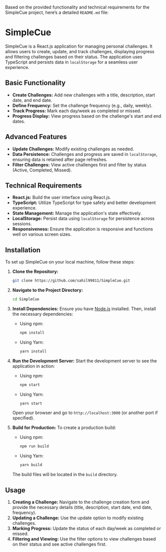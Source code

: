 Based on the provided functionality and technical requirements for the SimpleCue project, here’s a detailed `README.md` file:

# SimpleCue

SimpleCue is a React.js application for managing personal challenges. It allows users to create, update, and track challenges, displaying progress and filtering challenges based on their status. The application uses TypeScript and persists data in `localStorage` for a seamless user experience.

## Basic Functionality

- **Create Challenges:** Add new challenges with a title, description, start date, and end date.
- **Define Frequency:** Set the challenge frequency (e.g., daily, weekly).
- **Track Progress:** Mark each day/week as completed or missed.
- **Progress Display:** View progress based on the challenge's start and end dates.

## Advanced Features

- **Update Challenges:** Modify existing challenges as needed.
- **Data Persistence:** Challenges and progress are saved in `localStorage`, ensuring data is retained after page refreshes.
- **Filter Challenges:** View active challenges first and filter by status (Active, Completed, Missed).

## Technical Requirements

- **React.js:** Build the user interface using React.js.
- **TypeScript:** Utilize TypeScript for type safety and better development experience.
- **State Management:** Manage the application's state effectively.
- **LocalStorage:** Persist data using `localStorage` for persistence across sessions.
- **Responsiveness:** Ensure the application is responsive and functions well on various screen sizes.

## Installation

To set up SimpleCue on your local machine, follow these steps:

1. **Clone the Repository:**
   ```bash
   git clone https://github.com/sahil99811/SimpleCue.git
   ```

2. **Navigate to the Project Directory:**
   ```bash
   cd SimpleCue
   ```

3. **Install Dependencies:**
   Ensure you have [Node.js](https://nodejs.org/) installed. Then, install the necessary dependencies:
   - Using npm:
     ```bash
     npm install
     ```
   - Using Yarn:
     ```bash
     yarn install
     ```

4. **Run the Development Server:**
   Start the development server to see the application in action:
   - Using npm:
     ```bash
     npm start
     ```
   - Using Yarn:
     ```bash
     yarn start
     ```

   Open your browser and go to `http://localhost:3000` (or another port if specified).

5. **Build for Production:**
   To create a production build:
   - Using npm:
     ```bash
     npm run build
     ```
   - Using Yarn:
     ```bash
     yarn build
     ```

   The build files will be located in the `build` directory.

## Usage

1. **Creating a Challenge:** Navigate to the challenge creation form and provide the necessary details (title, description, start date, end date, frequency).
2. **Updating a Challenge:** Use the update option to modify existing challenges.
3. **Marking Progress:** Update the status of each day/week as completed or missed.
4. **Filtering and Viewing:** Use the filter options to view challenges based on their status and see active challenges first.
